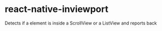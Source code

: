 # react-native-inviewport
Detects if a element is inside a ScrollView or a ListView and reports back
